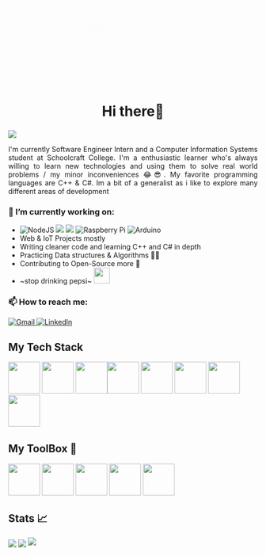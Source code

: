 ![Bannerimage](images/banner.gif)

<h1 align="center"> Hi there👋  </h1> <img src="https://gpvc.arturio.dev/Xlient" align="center">


<p align="justify">I'm currently Software Engineer Intern and a Computer Information Systems student at Schoolcraft College. I'm a enthusiastic learner who's always willing to learn new technologies and using them to solve real world problems / my minor inconveniences 😂😎.  My favorite programming languages are C++ & C#. 
 Im a bit of a generalist as i like to explore many different areas of development
</p>
  
### 🌱 I’m currently working on: 
- <img alt="NodeJS" src="https://img.shields.io/badge/node.js%20-%2343853D.svg?&style=for-the-badge&logo=node.js&logoColor=white"/> <img src="https://img.shields.io/badge/JavaScript-F7DF1E?style=for-the-badge&logo=javascript&logoColor=black"> <img src="https://img.shields.io/badge/jQuery-0769AD?style=for-the-badge&logo=jquery&logoColor=white"> <img alt="Raspberry Pi" src="https://img.shields.io/badge/-RaspberryPi-C51A4A?style=for-the-badge&logo=Raspberry-Pi"/> <img alt="Arduino" src="https://img.shields.io/badge/-Arduino-00979D?style=for-the-badge&logo=Arduino&logoColor=white"/>
- Web  & IoT Projects mostly
- Writing cleaner code and learning C++ and C# in depth
- Practicing Data structures & Algorithms 🧠🤯
- Contributing to Open-Source more 💌
-  ~stop drinking pepsi~   <img src="https://media.tenor.com/images/6f9652e79f9697ff8426892081a460ae/tenor.gif" width="32" height="32">

### 📫 How to reach me: 
<a href="mailto:lakaleigh.harris@gmail.com"> <img alt="Gmail" src="https://img.shields.io/badge/Gmail-D14836?style=for-the-badge&logo=gmail&logoColor=white" /> </a>
<a href="https://www.linkedin.com/in/la-kaleigh-harris-01/"><img alt="LinkedIn" src="https://img.shields.io/badge/linkedin%20-%230077B5.svg?&style=for-the-badge&logo=linkedin&logoColor=white"/></a>

## My Tech Stack
<img src="https://camo.githubusercontent.com/8d56e87edf99e89bfc457cd62462e0b7aae19e6b197b1df5c542d474d8d76f81/68747470733a2f2f646576656c6f7065722e6665646f726170726f6a6563742e6f72672f7374617469632f6c6f676f2f6373686172702e706e67" width="64" height="64"> <img src="https://upload.wikimedia.org/wikipedia/commons/thumb/1/18/ISO_C%2B%2B_Logo.svg/306px-ISO_C%2B%2B_Logo.svg.png" width="64" height="64"> <img src="https://image.flaticon.com/icons/png/128/919/919854.png"  width="64" height="64"><img src="https://cdn4.iconfinder.com/data/icons/logos-and-brands/512/267_Python_logo-512.png" width="64" height="64"> <img src="https://user-images.githubusercontent.com/35268101/115654179-9b8c7b00-a2fe-11eb-81fc-620308580c67.png" width="64" height="64"> <img src="https://user-images.githubusercontent.com/35268101/115654333-f6be6d80-a2fe-11eb-8bc8-82461d69ec07.png" width="64" height="64"> <img src="https://image.flaticon.com/icons/png/128/919/919828.png" width="64" height="64"> <img src="https://user-images.githubusercontent.com/35268101/115654499-4309ad80-a2ff-11eb-917a-f9d061efb6a4.png" width="64" height="64"> 

## My ToolBox 🔧
   <img src="https://img.icons8.com/fluent/48/000000/visual-studio-2019.png" width="64" height="64"> <img src="https://img.icons8.com/fluent/48/000000/google-cloud.png" width="64" height="64"> <img src="https://freepngimg.com/download/ubuntu/65755-fedora-icons-private-server-computer-operating-virtual.png" width="64" height="64">
 <img src="https://image.flaticon.com/icons/png/128/888/888882.png" width="64" height="64"> <img src="https://img.icons8.com/color/48/000000/arduino.png" width="64" height="64"/>

 
## Stats 📈
<img src="https://github-readme-stats.vercel.app/api/top-langs/?username=Xlient&theme=nightowl&show_icons=true&layout=compact" align="center">
<img src="https://github-readme-stats.vercel.app/api?username=Xlient&theme=nightowl&show_icons=true" align="center"> <img src="https://github-readme-streak-stats.herokuapp.com/?user=Xlient&theme=nightowl&show_icons=true">

